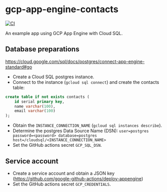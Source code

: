 # gcp-app-engine-contacts

[![CI](https://github.com/Peter554/gcp-app-engine-contacts/actions/workflows/ci.yml/badge.svg?branch=master)](https://github.com/Peter554/gcp-app-engine-contacts/actions/workflows/ci.yml)

An example app using GCP App Engine with Cloud SQL.

## Database preparations

https://cloud.google.com/sql/docs/postgres/connect-app-engine-standard#go

- Create a Cloud SQL postgres instance.
- Connect to the instance (`gcloud sql connect`) and create the contacts table:

```sql
create table if not exists contacts (
    id serial primary key,
    name varchar(100),
    email varchar(100)
);
```

- Obtain the `INSTANCE_CONNECTION_NAME` (`gcloud sql instances describe`).
- Determine the postgres Data Source Name (DSN): `user=postgres password=<password> database=postgres host=/cloudsql/<INSTANCE_CONNECTION_NAME>`
- Set the GitHub actions secret `GCP_SQL_DSN`.

## Service account

- Create  a service account and obtain a JSON key (https://github.com/google-github-actions/deploy-appengine)
- Set the GitHub actions secret `GCP_CREDENTIALS`.
